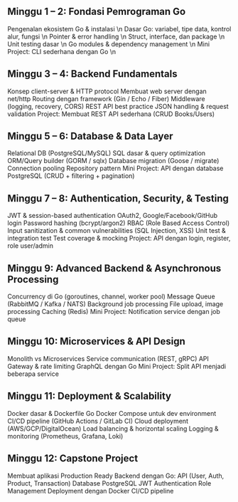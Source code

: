 ## Minggu 1 – 2: Fondasi Pemrograman Go
Pengenalan ekosistem Go & instalasi \n
Dasar Go: variabel, tipe data, kontrol alur, fungsi \n
Pointer & error handling \n
Struct, interface, dan package \n
Unit testing dasar \n
Go modules & dependency management \n
Mini Project: CLI sederhana dengan Go \n
## Minggu 3 – 4: Backend Fundamentals
Konsep client-server & HTTP protocol
Membuat web server dengan net/http
Routing dengan framework (Gin / Echo / Fiber)
Middleware (logging, recovery, CORS)
REST API best practice
JSON handling & request validation
Project: Membuat REST API sederhana (CRUD Books/Users)
## Minggu 5 – 6: Database & Data Layer
Relational DB (PostgreSQL/MySQL)
SQL dasar & query optimization
ORM/Query builder (GORM / sqlx)
Database migration (Goose / migrate)
Connection pooling
Repository pattern
Mini Project: API dengan database PostgreSQL (CRUD + filtering + pagination)
## Minggu 7 – 8: Authentication, Security, & Testing
JWT & session-based authentication
OAuth2, Google/Facebook/GitHub login
Password hashing (bcrypt/argon2)
RBAC (Role Based Access Control)
Input sanitization & common vulnerabilities (SQL Injection, XSS)
Unit test & integration test
Test coverage & mocking
Project: API dengan login, register, role user/admin
## Minggu 9: Advanced Backend & Asynchronous Processing
Concurrency di Go (goroutines, channel, worker pool)
Message Queue (RabbitMQ / Kafka / NATS)
Background job processing
File upload, image processing
Caching (Redis)
Mini Project: Notification service dengan job queue
## Minggu 10: Microservices & API Design
Monolith vs Microservices
Service communication (REST, gRPC)
API Gateway & rate limiting
GraphQL dengan Go
Mini Project: Split API menjadi beberapa service
## Minggu 11: Deployment & Scalability
Docker dasar & Dockerfile Go
Docker Compose untuk dev environment
CI/CD pipeline (GitHub Actions / GitLab CI)
Cloud deployment (AWS/GCP/DigitalOcean)
Load balancing & horizontal scaling
Logging & monitoring (Prometheus, Grafana, Loki)
## Minggu 12: Capstone Project
Membuat aplikasi Production Ready Backend dengan Go:
API (User, Auth, Product, Transaction)
Database PostgreSQL
JWT Authentication
Role Management
Deployment dengan Docker
CI/CD pipeline


